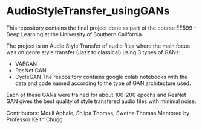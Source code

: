 # AudioStyleTransfer_usingGANs

This repository contains the final project done as part of the course EE599 - Deep Learning at the University of Southern California.

The project is on Audio Style Transfer of audio files where the main focus was on genre style transfer (Jazz to classical) using 3 types of GANs:
* VAEGAN
* ResNet GAN
* CycleGAN
The respository contains google colab notebooks with the data and code named according to the type of GAN architecture used.

Each of these GANs were trained for about 100-200 epochs and ResNet GAN gives the best quality of style transfered audio files with minimal noise. 

Contributors: Mouli Aphale, Shilpa Thomas, Swetha Thomas
Mentored by Professor Keith Chugg
